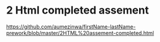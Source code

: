 # 2 Html completed assement
https://github.com/aumezinwa/firstName-lastName-prework/blob/master/2HTML%20assement-completed.html
